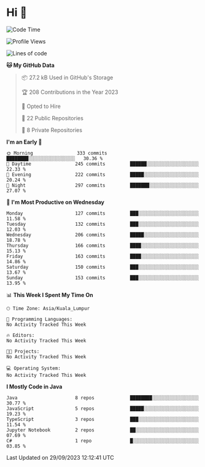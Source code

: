 <h1>Hi 👋</h1>

<!--START_SECTION:waka-->
![Code Time](http://img.shields.io/badge/Code%20Time-386%20hrs%2048%20mins-blue)

![Profile Views](http://img.shields.io/badge/Profile%20Views-15-blue)

![Lines of code](https://img.shields.io/badge/From%20Hello%20World%20I%27ve%20Written-1.1%20million%20lines%20of%20code-blue)

**🐱 My GitHub Data** 

> 📦 27.2 kB Used in GitHub's Storage 
 > 
> 🏆 208 Contributions in the Year 2023
 > 
> 💼 Opted to Hire
 > 
> 📜 22 Public Repositories 
 > 
> 🔑 8 Private Repositories 
 > 
**I'm an Early 🐤** 

```text
🌞 Morning                333 commits         ████████░░░░░░░░░░░░░░░░░   30.36 % 
🌆 Daytime                245 commits         ██████░░░░░░░░░░░░░░░░░░░   22.33 % 
🌃 Evening                222 commits         █████░░░░░░░░░░░░░░░░░░░░   20.24 % 
🌙 Night                  297 commits         ███████░░░░░░░░░░░░░░░░░░   27.07 % 
```
📅 **I'm Most Productive on Wednesday** 

```text
Monday                   127 commits         ███░░░░░░░░░░░░░░░░░░░░░░   11.58 % 
Tuesday                  132 commits         ███░░░░░░░░░░░░░░░░░░░░░░   12.03 % 
Wednesday                206 commits         █████░░░░░░░░░░░░░░░░░░░░   18.78 % 
Thursday                 166 commits         ████░░░░░░░░░░░░░░░░░░░░░   15.13 % 
Friday                   163 commits         ████░░░░░░░░░░░░░░░░░░░░░   14.86 % 
Saturday                 150 commits         ███░░░░░░░░░░░░░░░░░░░░░░   13.67 % 
Sunday                   153 commits         ███░░░░░░░░░░░░░░░░░░░░░░   13.95 % 
```


📊 **This Week I Spent My Time On** 

```text
🕑︎ Time Zone: Asia/Kuala_Lumpur

💬 Programming Languages: 
No Activity Tracked This Week

🔥 Editors: 
No Activity Tracked This Week

🐱‍💻 Projects: 
No Activity Tracked This Week

💻 Operating System: 
No Activity Tracked This Week
```

**I Mostly Code in Java** 

```text
Java                     8 repos             ████████░░░░░░░░░░░░░░░░░   30.77 % 
JavaScript               5 repos             █████░░░░░░░░░░░░░░░░░░░░   19.23 % 
TypeScript               3 repos             ███░░░░░░░░░░░░░░░░░░░░░░   11.54 % 
Jupyter Notebook         2 repos             ██░░░░░░░░░░░░░░░░░░░░░░░   07.69 % 
C#                       1 repo              █░░░░░░░░░░░░░░░░░░░░░░░░   03.85 % 
```




 Last Updated on 29/09/2023 12:12:41 UTC
<!--END_SECTION:waka-->
